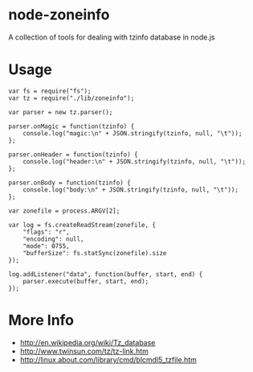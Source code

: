 # node-zoneinfo

A collection of tools for dealing with tzinfo database in node.js

# Usage

	var fs = require("fs");
	var tz = require("./lib/zoneinfo");
	
	var parser = new tz.parser();
	
	parser.onMagic = function(tzinfo) {
		console.log("magic:\n" + JSON.stringify(tzinfo, null, "\t"));
	};
	
	parser.onHeader = function(tzinfo) {
		console.log("header:\n" + JSON.stringify(tzinfo, null, "\t"));
	};
	
	parser.onBody = function(tzinfo) {
		console.log("body:\n" + JSON.stringify(tzinfo, null, "\t"));
	};
	
	var zonefile = process.ARGV[2];
	
	var log = fs.createReadStream(zonefile, {
		"flags": "r",
		"encoding": null,
		"mode": 0755,
		"bufferSize": fs.statSync(zonefile).size
	});
	
	log.addListener("data", function(buffer, start, end) {
		parser.execute(buffer, start, end);
	});

# More Info

- http://en.wikipedia.org/wiki/Tz_database
- http://www.twinsun.com/tz/tz-link.htm
- http://linux.about.com/library/cmd/blcmdl5_tzfile.htm
